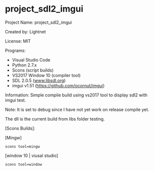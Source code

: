 # project_sdl2_imgui

Project Name: project_sdl2_imgui

Created by: Lightnet

License: MIT

Programs:
 * Visual Studio Code
 * Python 2.7.x
  * Scons (script builds)
 * VS2017 Window 10 (compiler tool)
 * SDL 2.0.5 (www.libsdl.org)
 * imgui v1.51 (https://github.com/ocornut/imgui)

Information: Simple compile build using vs2017 tool to display sdl2 with imgui test.

Note: It is set to debug since I have not yet work on release compile yet.

The dll is the current build from libs folder testing.

[Scons Builds]:

[Mingw]

   `scons tool=mingw`

[window 10 | viusal studio]

   `scons tool=window`
